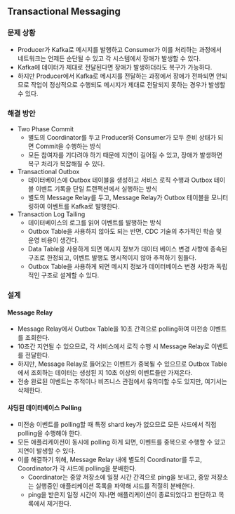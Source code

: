 ## Transactional Messaging
### 문제 상황
- Producer가 Kafka로 메시지를 발행하고 Consumer가 이를 처리하는 과정에서 네트워크는 언제든 순단될 수 있고 각 시스템에서 장애가 발생할 수 있다.
- Kafka에 데이터가 제대로 전달된다면 장애가 발생하더라도 복구가 가능하다.
- 하지만 Producer에서 Kafka로 메시지를 전달하는 과정에서 장애가 전파되면 안되므로 작업이 정상적으로 수행되도 메시지가 제대로 전달되지 못하는 경우가 발생할 수 있다.

### 해결 방안
- Two Phase Commit
  - 별도의 Coordinator를 두고 Producer와 Consumer가 모두 준비 상태가 되면 Commit을 수행하는 방식
  - 모든 참여자를 기다려야 하기 때문에 지연이 길어질 수 있고, 장애가 발생하면 복구 처리가 복잡해질 수 있다. 
- Transactional Outbox
  - 데이터베이스에 Outbox 테이블을 생성하고 서비스 로직 수행과 Outbox 테이블 이벤트 기록을 단일 트랜잭션에서 실행하는 방식
  - 별도의 Message Relay를 두고, Message Relay가 Outbox 테이블을 모니터링하여 이벤트를 Kafka로 발행한다.
- Transaction Log Tailing
  - 데이터베이스의 로그를 읽어 이벤트를 발행하는 방식
  - Outbox Table을 사용하지 않아도 되는 반면, CDC 기술의 추가적인 학습 및 운영 비용이 생긴다.
  - Data Table을 사용하게 되면 메시지 정보가 데이터 베이스 변경 사항에 종속된 구조로 한정되고, 이벤트 발행도 명시적이지 않아 추적하기 힘들다.
  - Outbox Table을 사용하게 되면 메시지 정보가 데이터베이스 변경 사항과 독립적인 구조로 설계할 수 있다.

### 설계
#### Message Relay
- Message Relay에서 Outbox Table을 10초 간격으로 polling하여 미전송 이벤트를 조회한다. 
- 10초간 지연될 수 있으므로, 각 서비스에서 로직 수행 시 Message Relay로 이벤트를 전달한다.
- 하지만, Message Relay로 들어오는 이벤트가 중복될 수 있으므로 Outbox Table에서 조회하는 데이터는 생성된 지 10초 이상의 이벤트들만 가져온다.
- 전송 완료된 이벤트는 추적이나 비즈니스 관점에서 유의미할 수도 있지만, 여기서는 삭제한다.
#### 샤딩된 데이터베이스 Polling
- 미전송 이벤트를 polling할 때 특정 shard key가 없으므로 모든 샤드에서 직접 polling을 수행해야 한다.
- 모든 애플리케이션이 동시에 polling 하게 되면, 이벤트를 중복으로 수행할 수 있고 지연이 발생할 수 있다.
- 이를 해결하기 위해, Message Relay 내에 별도의 Coordinator를 두고, Coordinator가 각 샤드에 polling을 분배한다.
  - Coordinator는 중앙 저장소에 일정 시간 간격으로 ping을 보내고, 중앙 저장소는 실행중인 애플리케이션 목록을 파악해 샤드를 적절히 분배한다.
  - ping을 받은지 일정 시간이 지나면 애플리케이션이 종료되었다고 판단하고 목록에서 제거한다.